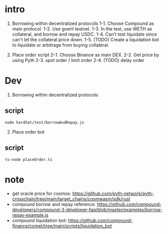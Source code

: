 # intro
1. Borrowing within decentralized protocols
1-1. Choose Compound as main protocol.
1-2. Use goerli testnet.
1-3. In the test, use WETH as collateral, and borrow and repay USDC.
1-4. Can't test liquidate since can't let the collateral price down.
1-5. (TODO) Create a liquidation bot to liquidate or arbitrage from buying collateral.

1. Place order script 
2-1. Choose Binance as main DEX.
2-2. Get price by using Pyth 
2-3. spot order / limit order
2-4. (TODO) delay order

# Dev
1. Borrowing within decentralized protocols
## script
```
node hardhat/test/borrowAndRepay.js
```

2. Place order bot 
## script
```
ts-node placeOrder.ts  
```

# note
- get oracle price for cosmos: https://github.com/pyth-network/pyth-crosschain/tree/main/target_chains/cosmwasm/sdk/rust
- compound borrow and repay reference: https://github.com/compound-developers/compound-3-developer-faq/blob/master/examples/borrow-repay-example.js
- compound liquidation bot: https://github.com/compound-finance/comet/tree/main/scripts/liquidation_bot